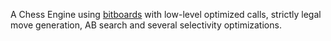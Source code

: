 A Chess Engine using [bitboards](https://www.chessprogramming.org/Bitboards) with low-level optimized calls, strictly legal move generation, AB search and several selectivity optimizations.
